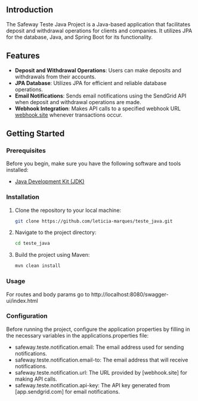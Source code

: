 
## Introduction

The Safeway Teste Java Project is a Java-based application that facilitates deposit and withdrawal operations for clients and companies. It utilizes JPA for the database, Java, and Spring Boot for its functionality. 

## Features

- **Deposit and Withdrawal Operations**: Users can make deposits and withdrawals from their accounts.
- **JPA Database**: Utilizes JPA for efficient and reliable database operations.
- **Email Notifications**: Sends email notifications using the SendGrid API when deposit and withdrawal operations are made.
- **Webhook Integration**: Makes API calls to a specified webhook URL [webhook.site](https://webhook.site/#!/) whenever transactions occur.

## Getting Started

### Prerequisites

Before you begin, make sure you have the following software and tools installed:

- [Java Development Kit (JDK)](https://www.oracle.com/java/technologies/javase-downloads.html)

### Installation

1. Clone the repository to your local machine:

   ```bash
   git clone https://github.com/leticia-marques/teste_java.git

2. Navigate to the project directory:
    ```bash
    cd teste_java
3. Build the project using Maven:
    ```bash
    mvn clean install

### Usage
For routes and body params go to http://localhost:8080/swagger-ui/index.html


### Configuration

Before running the project, configure the application properties by filling in the necessary variables in the applications.properties file:
<ul>
    <li>safeway.teste.notification.email: The email address used for sending</li> notifications.
    <li>safeway.teste.notification.email-to: The email address that will receive notifications.</li>
    <li>safeway.teste.notification.url: The URL provided by [webhook.site] for making API calls.</li>
    <li>safeway.teste.notification.api-key: The API key generated from [app.sendgrid.com] for email notifications.</li>
<ul>


